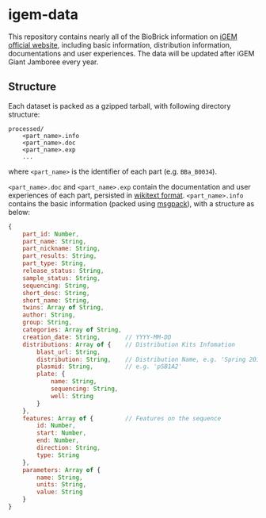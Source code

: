 # igem-data

This repository contains nearly all of the BioBrick information on [iGEM official website](http://parts.igem.org/Main_Page), including basic information, distribution information, documentations and user experiences. The data will be updated after iGEM Giant Jamboree every year.

## Structure

Each dataset is packed as a gzipped tarball, with following directory structure:

```
processed/
    <part_name>.info
    <part_name>.doc
    <part_name>.exp
    ...
```

where `<part_name>` is the identifier of each part (e.g. `BBa_B0034`).

`<part_name>.doc` and `<part_name>.exp` contain the documentation and user experiences of each part, persisted in [wikitext format](https://www.mediawiki.org/wiki/Wikitext). `<part_name>.info` contains the basic information (packed using [msgpack](https://msgpack.org/)), with a structure as below:

```javascript
{
    part_id: Number,
    part_name: String,
    part_nickname: String,
    part_results: String,
    part_type: String,
    release_status: String,
    sample_status: String,
    sequencing: String,
    short_desc: String,
    short_name: String,
    twins: Array of String,
    author: String,
    group: String,
    categories: Array of String,
    creation_date: String,       // YYYY-MM-DD
    distributions: Array of {    // Distribution Kits Infomation
        blast_url: String,
        distribution: String,    // Distribution Name, e.g. 'Spring 2017 Distribution'
        plasmid: String,         // e.g. 'pSB1A2'
        plate: {
            name: String,
            sequencing: String,
            well: String
        }
    },
    features: Array of {         // Features on the sequence
        id: Number,
        start: Number,
        end: Number,
        direction: String,
        type: String
    },
    parameters: Array of {
        name: String,
        units: String,
        value: String
    }
}
```
